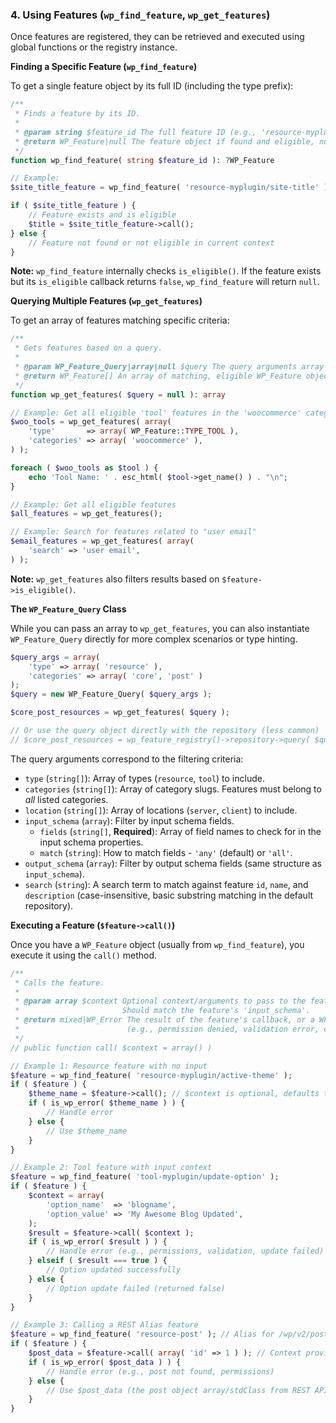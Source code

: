 ### 4. Using Features (`wp_find_feature`, `wp_get_features`)

Once features are registered, they can be retrieved and executed using global functions or the registry instance.

**Finding a Specific Feature (`wp_find_feature`)**

To get a single feature object by its full ID (including the type prefix):

```php
/**
 * Finds a feature by its ID.
 *
 * @param string $feature_id The full feature ID (e.g., 'resource-myplugin/site-title').
 * @return WP_Feature|null The feature object if found and eligible, null otherwise.
 */
function wp_find_feature( string $feature_id ): ?WP_Feature

// Example:
$site_title_feature = wp_find_feature( 'resource-myplugin/site-title' );

if ( $site_title_feature ) {
    // Feature exists and is eligible
    $title = $site_title_feature->call();
} else {
    // Feature not found or not eligible in current context
}
```
**Note:** `wp_find_feature` internally checks `is_eligible()`. If the feature exists but its `is_eligible` callback returns `false`, `wp_find_feature` will return `null`.

**Querying Multiple Features (`wp_get_features`)**

To get an array of features matching specific criteria:

```php
/**
 * Gets features based on a query.
 *
 * @param WP_Feature_Query|array|null $query The query arguments array or WP_Feature_Query object. If null, returns all eligible features.
 * @return WP_Feature[] An array of matching, eligible WP_Feature objects.
 */
function wp_get_features( $query = null ): array

// Example: Get all eligible 'tool' features in the 'woocommerce' category
$woo_tools = wp_get_features( array(
    'type'       => array( WP_Feature::TYPE_TOOL ),
    'categories' => array( 'woocommerce' ),
) );

foreach ( $woo_tools as $tool ) {
    echo 'Tool Name: ' . esc_html( $tool->get_name() ) . "\n";
}

// Example: Get all eligible features
$all_features = wp_get_features();

// Example: Search for features related to "user email"
$email_features = wp_get_features( array(
    'search' => 'user email',
) );
```
**Note:** `wp_get_features` also filters results based on `$feature->is_eligible()`.

**The `WP_Feature_Query` Class**

While you can pass an array to `wp_get_features`, you can also instantiate `WP_Feature_Query` directly for more complex scenarios or type hinting.

```php
$query_args = array(
    'type' => array( 'resource' ),
    'categories' => array( 'core', 'post' )
);
$query = new WP_Feature_Query( $query_args );

$core_post_resources = wp_get_features( $query );

// Or use the query object directly with the repository (less common)
// $core_post_resources = wp_feature_registry()->repository->query( $query );
```

The query arguments correspond to the filtering criteria:

*   `type` (`string[]`): Array of types (`resource`, `tool`) to include.
*   `categories` (`string[]`): Array of category slugs. Features must belong to *all* listed categories.
*   `location` (`string[]`): Array of locations (`server`, `client`) to include.
*   `input_schema` (`array`): Filter by input schema fields.
    *   `fields` (`string[]`, **Required**): Array of field names to check for in the input schema properties.
    *   `match` (`string`): How to match fields - `'any'` (default) or `'all'`.
*   `output_schema` (`array`): Filter by output schema fields (same structure as `input_schema`).
*   `search` (`string`): A search term to match against feature `id`, `name`, and `description` (case-insensitive, basic substring matching in the default repository).

**Executing a Feature (`$feature->call()`)**

Once you have a `WP_Feature` object (usually from `wp_find_feature`), you execute it using the `call()` method.

```php
/**
 * Calls the feature.
 *
 * @param array $context Optional context/arguments to pass to the feature's callback.
 *                       Should match the feature's 'input_schema'.
 * @return mixed|WP_Error The result of the feature's callback, or a WP_Error on failure
 *                        (e.g., permission denied, validation error, callback error).
 */
// public function call( $context = array() )

// Example 1: Resource feature with no input
$feature = wp_find_feature( 'resource-myplugin/active-theme' );
if ( $feature ) {
    $theme_name = $feature->call(); // $context is optional, defaults to []
    if ( is_wp_error( $theme_name ) ) {
        // Handle error
    } else {
        // Use $theme_name
    }
}

// Example 2: Tool feature with input context
$feature = wp_find_feature( 'tool-myplugin/update-option' );
if ( $feature ) {
    $context = array(
        'option_name'  => 'blogname',
        'option_value' => 'My Awesome Blog Updated',
    );
    $result = $feature->call( $context );
    if ( is_wp_error( $result ) ) {
        // Handle error (e.g., permissions, validation, update failed)
    } elseif ( $result === true ) {
        // Option updated successfully
    } else {
        // Option update failed (returned false)
    }
}

// Example 3: Calling a REST Alias feature
$feature = wp_find_feature( 'resource-post' ); // Alias for /wp/v2/posts/{id}
if ( $feature ) {
    $post_data = $feature->call( array( 'id' => 1 ) ); // Context provides the {id}
    if ( is_wp_error( $post_data ) ) {
        // Handle error (e.g., post not found, permissions)
    } else {
        // Use $post_data (the post object array/stdClass from REST API)
    }
}
```
